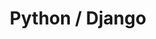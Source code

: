 ---
layout: tag-list
type: tag
title: Python / Django
slug: python-django
category: dev
sidebar: true
description: >
   Python / Django
---